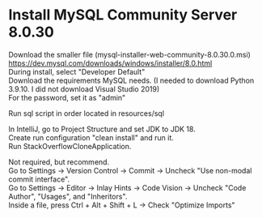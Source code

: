 # Install MySQL Community Server 8.0.30

Download the smaller file (mysql-installer-web-community-8.0.30.0.msi)  
https://dev.mysql.com/downloads/windows/installer/8.0.html  
During install, select "Developer Default"  
Download the requirements MySQL needs. (I needed to download Python 3.9.10. I did not download Visual Studio 2019)  
For the password, set it as "admin"

Run sql script in order located in resources/sql

In IntelliJ, go to Project Structure and set JDK to JDK 18.  
Create run configuration "clean install" and run it.  
Run StackOverflowCloneApplication.

Not required, but recommend.  
Go to Settings -> Version Control -> Commit -> Uncheck "Use non-modal commit interface".  
Go to Settings -> Editor -> Inlay Hints -> Code Vision -> Uncheck "Code Author", "Usages", and "Inheritors".  
Inside a file, press Ctrl + Alt + Shift + L -> Check "Optimize Imports"